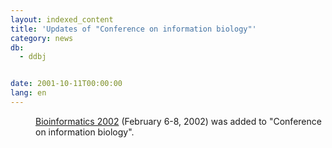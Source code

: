 ```yaml
---
layout: indexed_content
title: 'Updates of "Conference on information biology"'
category: news
db:
  - ddbj


date: 2001-10-11T00:00:00
lang: en
---
```


<dd><a href="http://incob.biotec.or.th/">Bioinformatics 2002</a> (February 6-8, 2002) was added to "Conference on information biology".</dd>
